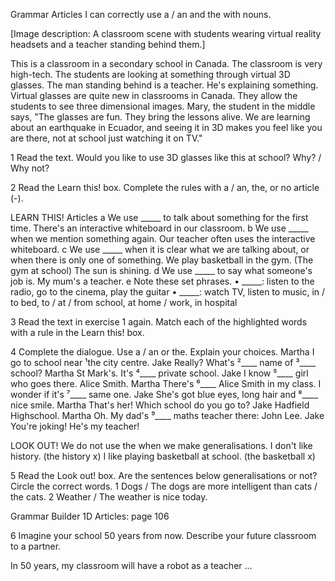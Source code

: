 Grammar
Articles
I can correctly use a / an and the with nouns.

[Image description: A classroom scene with students wearing virtual reality headsets and a teacher standing behind them.]

This is a classroom in a secondary school in Canada. The classroom is very high-tech. The students are looking at something through virtual 3D glasses. The man standing behind is a teacher. He's explaining something. Virtual glasses are quite new in classrooms in Canada. They allow the students to see three dimensional images. Mary, the student in the middle says, "The glasses are fun. They bring the lessons alive. We are learning about an earthquake in Ecuador, and seeing it in 3D makes you feel like you are there, not at school just watching it on TV."

1 Read the text. Would you like to use 3D glasses like this at school? Why? / Why not?

2 Read the Learn this! box. Complete the rules with a / an, the, or no article (-).

LEARN THIS! Articles
a We use _____ to talk about something for the first time.
There's an interactive whiteboard in our classroom.
b We use _____ when we mention something again.
Our teacher often uses the interactive whiteboard.
c We use _____ when it is clear what we are talking about, or when there is only one of something.
We play basketball in the gym. (The gym at school)
The sun is shining.
d We use _____ to say what someone's job is.
My mum's a teacher.
e Note these set phrases.
• _____: listen to the radio, go to the cinema, play the guitar
• _____: watch TV, listen to music, in / to bed, to / at / from school, at home / work, in hospital

3 Read the text in exercise 1 again. Match each of the highlighted words with a rule in the Learn this! box.

4 Complete the dialogue. Use a / an or the. Explain your choices.
Martha I go to school near ¹the city centre.
Jake    Really? What's ²____ name of ³____ school?
Martha St Mark's. It's ⁴____ private school.
Jake    I know ⁵____ girl who goes there. Alice Smith.
Martha There's ⁶____ Alice Smith in my class. I wonder if it's ⁷____ same one.
Jake    She's got blue eyes, long hair and ⁸____ nice smile.
Martha That's her! Which school do you go to?
Jake    Hadfield Highschool.
Martha Oh. My dad's ⁹____ maths teacher there: John Lee.
Jake    You're joking! He's my teacher!

LOOK OUT!
We do not use the when we make generalisations.
I don't like history. (the history x)
I like playing basketball at school. (the basketball x)

5 Read the Look out! box. Are the sentences below generalisations or not? Circle the correct words.
1 Dogs / The dogs are more intelligent than cats / the cats.
2 Weather / The weather is nice today.

Grammar Builder 1D Articles: page 106

6 Imagine your school 50 years from now. Describe your future classroom to a partner.

In 50 years, my classroom will have a robot as a teacher ...